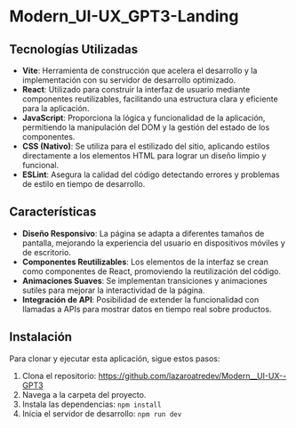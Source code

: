 # Modern_UI-UX_GPT3-Landing

## Tecnologías Utilizadas  
- **Vite**: Herramienta de construcción que acelera el desarrollo y la implementación con su servidor de desarrollo optimizado.
- **React**: Utilizado para construir la interfaz de usuario mediante componentes reutilizables, facilitando una estructura clara y eficiente para la aplicación.  
- **JavaScript**: Proporciona la lógica y funcionalidad de la aplicación, permitiendo la manipulación del DOM y la gestión del estado de los componentes.  
- **CSS (Nativo)**: Se utiliza para el estilizado del sitio, aplicando estilos directamente a los elementos HTML para lograr un diseño limpio y funcional.  
- **ESLint**: Asegura la calidad del código detectando errores y problemas de estilo en tiempo de desarrollo.  

## Características  

- **Diseño Responsivo**: La página se adapta a diferentes tamaños de pantalla, mejorando la experiencia del usuario en dispositivos móviles y de escritorio.  
- **Componentes Reutilizables**: Los elementos de la interfaz se crean como componentes de React, promoviendo la reutilización del código.  
- **Animaciones Suaves**: Se implementan transiciones y animaciones sutiles para mejorar la interactividad de la página.  
- **Integración de API**: Posibilidad de extender la funcionalidad con llamadas a APIs para mostrar datos en tiempo real sobre productos.  

## Instalación  

Para clonar y ejecutar esta aplicación, sigue estos pasos:  

1. Clona el repositorio: https://github.com/lazaroatredev/Modern__UI-UX--GPT3
2. Navega a la carpeta del proyecto.  
3. Instala las dependencias: `npm install`  
4. Inicia el servidor de desarrollo: `npm run dev`